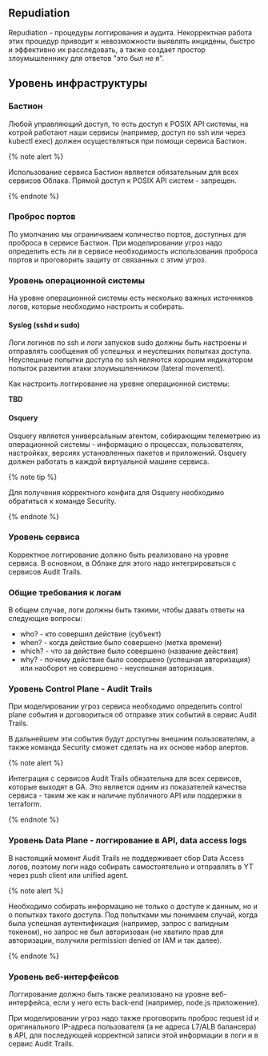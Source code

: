 ## Repudiation

Repudiation - процедуры логгирования и аудита. Некорректная работа этих процедур приводит к невозможности выявлять инцидены, быстро и эффективно их расследовать, а также создает простор злоумышленнику для ответов "это был не я".

## Уровень инфраструктуры

### Бастион

Любой управляющий доступ, то есть доступ к POSIX API системы, на котрой работают наши сервисы (например, доступ по ssh или через kubectl exec) должен осуществляться при помощи сервиса Бастион.

{% note alert %}

Использование сервиса Бастион является обязательным для всех сервисов Облака. Прямой доступ к POSIX API систем - запрещен.

{% endnote %}

### Проброс портов

По умолчанию мы ограничиваем количество портов, доступных для проброса в сервисе Бастион. При моделировании угроз надо определить есть ли в сервисе необходимость использования проброса портов и проговорить защиту от связанных с этим угроз.

### Уровень операционной системы

На уровне операционной системы есть несколько важных источников логов, которые необходимо настроить и собирать.

#### Syslog (sshd и sudo)

Логи логинов по ssh и логи запусков sudo должны быть настроены и отправлять сообщения об успешных и неуспешних попытках доступа. Неуспешные попытки доступа по ssh являются хорошим индикатором попыток развития атаки злоумышленником (lateral movement).

Как настроить логгирование на уровне операционной системы:

**TBD**

#### Osquery

Osquery является универсальным агентом, собирающим телеметрию из операционной системы - информацию о процессах, пользователях, настройках, версиях установленных пакетов и приложений. Osquery должен работать в каждой виртуальной машине сервиса.

{% note tip %}

Для получения корректного конфига для Osquery необходимо обратиться к команде Security.

{% endnote %}

### Уровень сервиса

Корректное логгирование должно быть реализовано на уровне сервиса. В основном, в Облаке для этого надо интегрироваться с сервисов Audit Trails.

### Общие требования к логам

В общем случае, логи должны быть такими, чтобы давать ответы на следующие вопросы:

* who? - кто совершил действие (субъект)
* when? - когда действие было совершено (метка времени)
* which? - что за действие было совершено (название действия)
* why? - почему действие было совершено (успешная авторизация) или наоборот не совершено - неуспешная авторизация.

### Уровень Control Plane - Audit Trails

При моделировании угроз сервиса необходимо определить control plane события и договориться об отправке этих событий в сервис Audit Trails.

В дальнейшем эти события будут доступны внешним пользователям, а также команда Security сможет сделать на их основе набор алертов.

{% note alert %}

Интеграция с сервисов Audit Trails обязательна для всех сервисов, которые выходят в GA. Это является одним из показателей качества сервиса - таким же как и наличие публичного API или поддержки в terraform.

{% endnote %}

### Уровень Data Plane - логгирование в API, data access logs

В настоящий момент Audit Trails не поддерживает сбор Data Access логов, поэтому логи надо собирать самостоятельно и отправлять в YT через push client или unified agent.

{% note alert %}

Необходимо собирать информацию не только о доступе к данным, но и о попытках такого доступа. Под попытками мы понимаем случай, когда была успешная аутентификация (например, запрос с валидным токеном), но запрос не был авторизован (не хватило прав для авторизации, получили permission denied от IAM и так далее).

{% endnote %}

### Уровень веб-интерфейсов

Логгирование должно быть также реализовано на уровне веб-интерфейса, если у него есть back-end (например, node.js приложение).

При моделировании угроз надо также проговорить проброс request id и оригинального IP-адреса пользователя (а не адреса L7/ALB балансера) в API, для последующей корректной записи этой информации в логи и в сервис Audit Trails.
